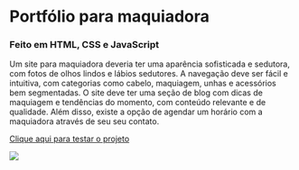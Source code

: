 # Portfólio para maquiadora
### Feito em HTML, CSS e JavaScript
<p>Um site para maquiadora deveria ter uma aparência sofisticada e sedutora, com fotos de olhos lindos e lábios sedutores. A navegação deve ser fácil e intuitiva, com categorias como cabelo, maquiagem, unhas e acessórios bem segmentadas.
O site deve ter uma seção de blog com dicas de maquiagem e tendências do momento, com conteúdo relevante e de qualidade. Além disso, existe a opção de agendar um horário com a maquiadora através de seu seu contato.</p>
<a href="https://ryanmgf.github.io/carlagomesmakeup/" target="_blank">Clique aqui para testar o projeto</a>
<p></p>
<img src="https://ibb.co/1vc9ZML"/>
